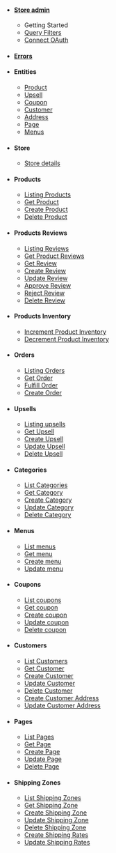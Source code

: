 - #### [Store admin](/store-admin/index.md)
  - Getting Started
  - [Query Filters](/store-admin/misc/query-filters.md)
  - [Connect OAuth](/store-admin/oauth/index.md)
- #### [Errors](/store-admin/errors/index.md)
- #### Entities
  - [Product](/store-admin/entities/product/product.md)
  - [Upsell](/store-admin/entities/upsells/upsell.md)
  - [Coupon](/store-admin/entities/coupon/coupon.md)
  - [Customer](/store-admin/entities/customer/customer.md)
  - [Address](/store-admin/entities/address/address.md)
  - [Page](/store-admin/entities/page/page.md)
  - [Menus](/store-admin/entities/menus/menu.md)
- #### Store
  - [Store details](/store-admin/store/me.md)
- #### Products
  - [Listing Products](/store-admin/products/index.md)
  - [Get Product](/store-admin/products/get.md)
  - [Create Product](/store-admin/products/create.md)
  - [Delete Product](/store-admin/products/delete.md)
- #### Products Reviews
    - [Listing Reviews](/store-admin/products/reviews/index.md)
    - [Get Product Reviews](/store-admin/products/reviews/by_product.md)
    - [Get Review](/store-admin/products/reviews/get.md)
    - [Create Review](/store-admin/products/reviews/create.md)
    - [Update Review](/store-admin/products/reviews/update.md)
    - [Approve Review](/store-admin/products/reviews/approve.md)
    - [Reject Review](/store-admin/products/reviews/reject.md)
    - [Delete Review](/store-admin/products/reviews/delete.md)
- #### Products Inventory
    - [Increment Product Inventory](/store-admin/products/inventory/increment.md)
    - [Decrement Product Inventory](/store-admin/products/inventory/decrement.md)
- #### Orders
  - [Listing Orders](/store-admin/orders/index.md)
  - [Get Order](/store-admin/orders/get.md)
  - [Fulfill Order](/store-admin/orders/fulfill.md)
  - [Create Order](/store-admin/orders/create.md)
- #### Upsells
  - [Listing upsells](/store-admin/upsells/index.md)
  - [Get Upsell](/store-admin/upsells/get.md)
  - [Create Upsell](/store-admin/upsells/create.md)
  - [Update Upsell](/store-admin/upsells/update.md)
  - [Delete Upsell](/store-admin/upsells/delete.md)
- #### Categories
  - [List Categories](/store-admin/categories/index.md)
  - [Get Category](/store-admin/categories/get.md)
  - [Create Category](/store-admin/categories/create.md)
  - [Update Category](/store-admin/categories/update.md)
  - [Delete Category](/store-admin/categories/delete.md)
- #### Menus
  - [List menus](/store-admin/menus/index.md)
  - [Get menu](/store-admin/menus/get.md)
  - [Create menu](/store-admin/menus/create.md)
  - [Update menu](/store-admin/menus/update.md)
- #### Coupons
  - [List coupons](/store-admin/coupons/index.md)
  - [Get coupon](/store-admin/coupons/get.md)
  - [Create coupon](/store-admin/coupons/create.md)
  - [Update coupon](/store-admin/coupons/update.md)
  - [Delete coupon](/store-admin/coupons/delete.md)
- #### Customers
  - [List Customers](/store-admin/customers/index.md)
  - [Get Customer](/store-admin/customers/get.md)
  - [Create Customer](/store-admin/customers/create.md)
  - [Update Customer](/store-admin/customers/update.md)
  - [Delete Customer](/store-admin/customers/delete.md)
  - [Create Customer Address](/store-admin/customers/addresses/create.md)
  - [Update Customer Address](/store-admin/customers/addresses/update.md)
- #### Pages
  - [List Pages](/store-admin/pages/index.md)
  - [Get Page](/store-admin/pages/get.md)
  - [Create Page](/store-admin/pages/create.md)
  - [Update Page](/store-admin/pages/update.md)
  - [Delete Page](/store-admin/pages/delete.md)
- #### Shipping Zones
  - [List Shipping Zones](/store-admin/shipping-zones/index.md)
  - [Get Shipping Zone](/store-admin/shipping-zones/get.md)
  - [Create Shipping Zone](/store-admin/shipping-zones/create.md)
  - [Update Shipping Zone](/store-admin/shipping-zones/update.md)
  - [Delete Shipping Zone](/store-admin/shipping-zones/delete.md)
  - [Create Shipping Rates](/store-admin/shipping-zones/rates/create.md)
  - [Update Shipping Rates](/store-admin/shipping-zones/rates/update.md)
